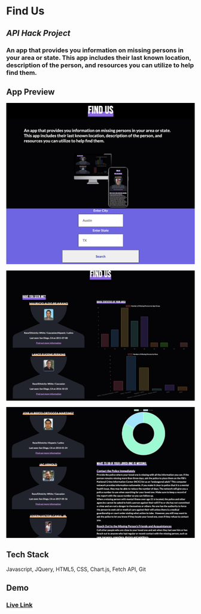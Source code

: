 # Find Us

## _API Hack Project_

### An app that provides you information on missing persons in your area or state. This app includes their last known location, description of the person, and resources you can utilize to help find them.

## App Preview
![screenshot of find us app landing page](/images/app-sc.png?raw=true "Landing Page")

![screenshot of find us app results page](/images/results-sc1.png?raw=true "Results Page")

![screenshot of finding us app results page two](/images/results-sc2.png?raw=true "Results Page Continued")


## Tech Stack

Javascript, JQuery, HTML5, CSS, Chart.js, Fetch API, Git

## Demo

### [Live Link](https://cyborgtechie.github.io/find-us/)

